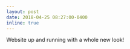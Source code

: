 ```yaml
---
layout: post
date: 2018-04-25 08:27:00-0400
inline: true
---
```


Website up and running with a whole new look!
